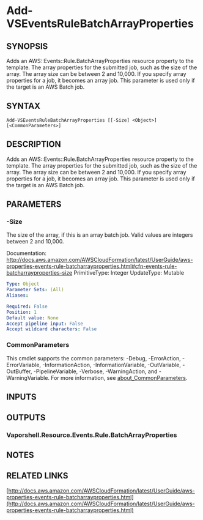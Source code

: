 # Add-VSEventsRuleBatchArrayProperties

## SYNOPSIS
Adds an AWS::Events::Rule.BatchArrayProperties resource property to the template.
The array properties for the submitted job, such as the size of the array.
The array size can be between 2 and 10,000.
If you specify array properties for a job, it becomes an array job.
This parameter is used only if the target is an AWS Batch job.

## SYNTAX

```
Add-VSEventsRuleBatchArrayProperties [[-Size] <Object>] [<CommonParameters>]
```

## DESCRIPTION
Adds an AWS::Events::Rule.BatchArrayProperties resource property to the template.
The array properties for the submitted job, such as the size of the array.
The array size can be between 2 and 10,000.
If you specify array properties for a job, it becomes an array job.
This parameter is used only if the target is an AWS Batch job.

## PARAMETERS

### -Size
The size of the array, if this is an array batch job.
Valid values are integers between 2 and 10,000.

Documentation: http://docs.aws.amazon.com/AWSCloudFormation/latest/UserGuide/aws-properties-events-rule-batcharrayproperties.html#cfn-events-rule-batcharrayproperties-size
PrimitiveType: Integer
UpdateType: Mutable

```yaml
Type: Object
Parameter Sets: (All)
Aliases:

Required: False
Position: 1
Default value: None
Accept pipeline input: False
Accept wildcard characters: False
```

### CommonParameters
This cmdlet supports the common parameters: -Debug, -ErrorAction, -ErrorVariable, -InformationAction, -InformationVariable, -OutVariable, -OutBuffer, -PipelineVariable, -Verbose, -WarningAction, and -WarningVariable. For more information, see [about_CommonParameters](http://go.microsoft.com/fwlink/?LinkID=113216).

## INPUTS

## OUTPUTS

### Vaporshell.Resource.Events.Rule.BatchArrayProperties
## NOTES

## RELATED LINKS

[http://docs.aws.amazon.com/AWSCloudFormation/latest/UserGuide/aws-properties-events-rule-batcharrayproperties.html](http://docs.aws.amazon.com/AWSCloudFormation/latest/UserGuide/aws-properties-events-rule-batcharrayproperties.html)

